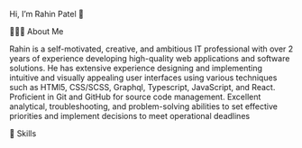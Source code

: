Hi, I’m Rahin Patel 👋

👩🏻‍💻 About Me

Rahin is a self-motivated, creative, and ambitious IT professional with over 2 years of experience developing
high-quality web applications and software solutions. He has extensive experience designing and implementing
intuitive and visually appealing user interfaces using various techniques such as HTMl5, CSS/SCSS, Graphql,
Typescript, JavaScript, and React. Proficient in Git and GitHub for source code management. Excellent
analytical, troubleshooting, and problem-solving abilities to set effective priorities and implement decisions to
meet operational deadlines

💎 Skills
